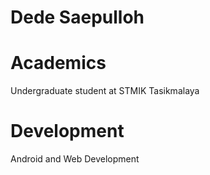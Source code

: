 # Dede Saepulloh

# Academics
Undergraduate student at STMIK Tasikmalaya

# Development
Android and Web Development